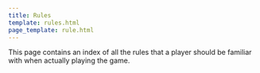 ```yaml
---
title: Rules
template: rules.html
page_template: rule.html
---
```


This page contains an index of all the rules that a player should be familiar with when actually playing the game.
